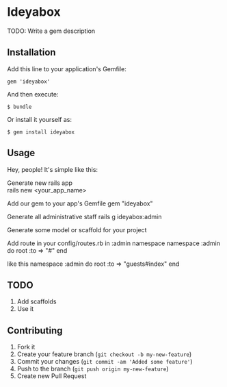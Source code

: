 # Ideyabox

TODO: Write a gem description

## Installation

Add this line to your application's Gemfile:

    gem 'ideyabox'

And then execute:

    $ bundle

Or install it yourself as:

    $ gem install ideyabox

## Usage

Hey, people!
It's simple like this:

Generate new rails app    
    rails new <your_app_name>

Add our gem to your app's Gemfile
    gem "ideyabox"

Generate all administrative staff
    rails g ideyabox:admin

Generate some model or scaffold for your project

Add route in your config/routes.rb in :admin namespace
    namespace :admin do 
      root :to => "<your controller>#<your action>"
    end

like this
    namespace :admin do 
      root :to => "guests#index"
    end

## TODO

1. Add scaffolds
2. Use it

## Contributing

1. Fork it
2. Create your feature branch (`git checkout -b my-new-feature`)
3. Commit your changes (`git commit -am 'Added some feature'`)
4. Push to the branch (`git push origin my-new-feature`)
5. Create new Pull Request
